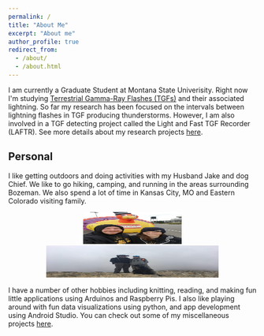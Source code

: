 ```yaml
---
permalink: /
title: "About Me"
excerpt: "About me"
author_profile: true
redirect_from: 
  - /about/
  - /about.html
---
```


I am currently a Graduate Student at Montana State Univerisity. Right now I'm studying <a href = "https://en.wikipedia.org/wiki/Terrestrial_gamma-ray_flash">Terrestrial Gamma-Ray Flashes (TGFs)</a> and their associated lightning. So far my research has been focused on the intervals between lightning flashes in TGF producing thunderstorms. However, I am also involved in a TGF detecting project called the Light and Fast TGF Recorder (LAFTR). See more details about my research projects <a href = "https://reyannlarkey.github.io/research/">here</a>. 



## Personal
I like getting outdoors and doing activities with my Husband Jake and dog Chief. We like to go hiking, camping, and running in the areas surrounding Bozeman. We also spend a lot of time in Kansas City, MO and Eastern Colorado visiting family. 

<div style="text-align:center">
    <img src="../images/personal/turkey_trot_KC.png" width="200" height="65" />  
    <img src="../images/personal/sac_peak.png" width="350" height="65" />
</div>

I have a number of other hobbies including knitting, reading, and making fun little applications using Arduinos and Raspberry Pis. I also like playing around with fun data visualizations using python, and app development using Android Studio. You can check out some of my miscellaneous projects <a href = "https://reyannlarkey.github.io/year-archive/">here</a>. 

<!--
## Current Projects

### LAFTR
Montana State University (MSU) in collaboration with the University of California, Santa Cruz (UCSC) has developed the Light and Fast TGF Recorder (LAFTR), a NASA-University Student Instrumentation Project, capable of detecting high energy gamma rays at an extremely fast rate. LAFTR is light enough (less than 2.5 kg) to be deployed for balloon born observations inside thunderstorms, and fast enough to record unsaturated observations near TGF generation regions. In addition to balloon flights, the low-cost nature of LAFTR allows for many units to be deployed via ground for multi-point measurements and arrays of ground and tower-based TGF observations. 
-->
 
